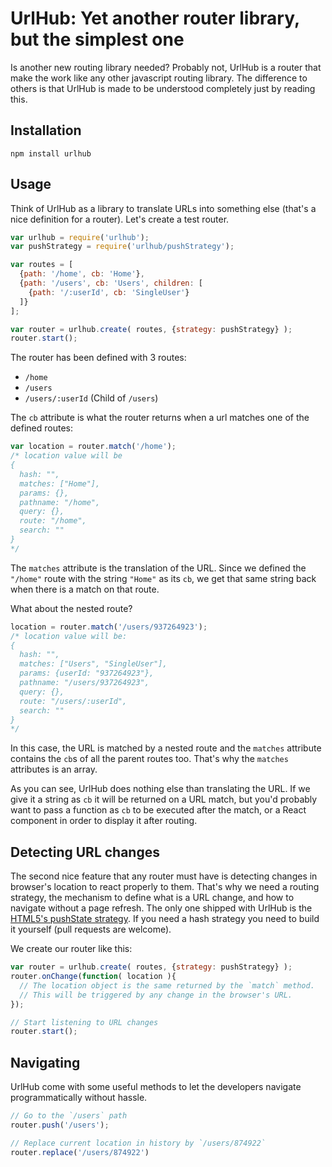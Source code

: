UrlHub: Yet another router library, but the simplest one
======================================================

Is another new routing library needed? Probably not, UrlHub is a router that make the work like any other javascript routing library. The difference to others is that UrlHub is made to be understood completely just by reading this.

## Installation

```
npm install urlhub
```

## Usage

Think of UrlHub as a library to translate URLs into something else (that's a nice definition for a router). Let's create a test router.

```js
var urlhub = require('urlhub');
var pushStrategy = require('urlhub/pushStrategy');

var routes = [
  {path: '/home', cb: 'Home'},
  {path: '/users', cb: 'Users', children: [
    {path: '/:userId', cb: 'SingleUser'}
  ]}
];

var router = urlhub.create( routes, {strategy: pushStrategy} );
router.start();
```

The router has been defined with 3 routes:
- `/home`
- `/users`
- `/users/:userId` (Child of `/users`)

The `cb` attribute is what the router returns when a url matches one of the defined routes:

```js
var location = router.match('/home');
/* location value will be
{
  hash: "",
  matches: ["Home"],
  params: {},
  pathname: "/home",
  query: {},
  route: "/home",
  search: ""
}
*/
```
The `matches` attribute is the translation of the URL. Since we defined the `"/home"` route with the string `"Home"` as its `cb`, we get that same string back when there is a match on that route.

What about the nested route?

```js
location = router.match('/users/937264923');
/* location value will be:
{
  hash: "",
  matches: ["Users", "SingleUser"],
  params: {userId: "937264923"},
  pathname: "/users/937264923",
  query: {},
  route: "/users/:userId",
  search: ""
}
*/
```
In this case, the URL is matched by a nested route and the `matches` attribute contains the `cb`s of all the parent routes too. That's why the `matches` attributes is an array.

As you can see, UrlHub does nothing else than translating the URL. If we give it a string as `cb` it will be returned on a URL match, but you'd probably want to pass a function as `cb` to be executed after the match, or a React component in order to display it after routing.

## Detecting URL changes
The second nice feature that any router must have is detecting changes in browser's location to react properly to them. That's why we need a routing strategy, the mechanism to define what is a URL change, and how to navigate without a page refresh. The only one shipped with UrlHub is the [HTML5's pushState strategy](https://developer.mozilla.org/en-US/docs/Web/API/History_API). If you need a hash strategy you need to build it yourself (pull requests are welcome).

We create our router like this:
```js
var router = urlhub.create( routes, {strategy: pushStrategy} );
router.onChange(function( location ){
  // The location object is the same returned by the `match` method.
  // This will be triggered by any change in the browser's URL.
});

// Start listening to URL changes
router.start();
```

## Navigating
UrlHub come with some useful methods to let the developers navigate programmatically without hassle.

```js
// Go to the `/users` path
router.push('/users');

// Replace current location in history by `/users/874922`
router.replace('/users/874922')
```
